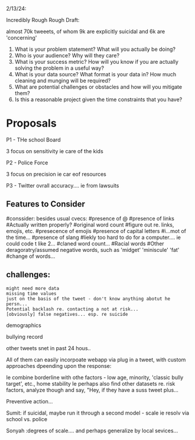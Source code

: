 2/13/24:

Incredibly Rough Rough Draft:

almost 70k tweeets, of whom 9k are explicitly suicidal and 6k are 'concerning'


1. What is your problem statement?  What will you actually be doing?
2. Who is your audience?  Why will they care?
3. What is your success metric?  How will you know if you are actually solving the problem in a useful way?
4. What is your data source?  What format is your data in?  How much cleaning and munging will be required?
5. What are potential challenges or obstacles and how will you mitigate them?
6. Is this a reasonable project given the time constraints that you have?

# Proposals

P1 - THe school Board

3 focus on sensitivity
    ie care of the kids

P2 - Police Force

3 focus on precision
    ie car eof resources

P3 - Twitter
    ovrall accuracy.... ie from lawsuits


## Features to Consider

#conssider: besides usual cvecs:
#presence of @
#presence of links
#Actually written properly?
#original word count
    #figure out re. links, emojis, etc.
#presecence of emojis
#presence of capital letters
    #i...mot of the time...
#presence of slang
    #liekly too hard to do for a computer.... ie could code t like 2...
#claned word count...
#Racial words
#Other deragoratry/assumed negative words, such as 'midget' 'miniscule' 'fat'
#change of words...



## challenges:

    might need more data
    missing time values
    just on the basis of the tweet - don't know anything abotut he persn...
    Potential backlash re. contacting a not at risk...
    [obviously] false negatives... esp. re suicide

demographics

bullying record

other tweets snet in past 24 hous..


All of them can easily incorpoate webapp via plug in a tweet, with custom approaches dpeending upon the response:


Ie combine borderline with othe factors - low age, minority, 'classic bully target', etc., home stability
    Ie perhaps also find other datasets re. risk factors, analyze though and say, "Hey, if they have a suss tweet plus...
    
Preventive action...

Sumit: if suicidal, maybe run it through a second model - scale ie resolv via school vs. police

Sonyah :degrees of scale.... and perhaps generalize by local sevices...
